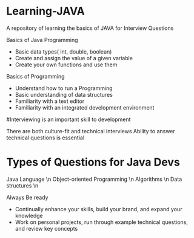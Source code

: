 # Learning-JAVA
A repository of learning the basics of JAVA for Interview Questions

Basics of Java Programming

* Basic data types( int, double, boolean)
* Create and assign the value of a given variable
* Create your own functions and use them

Basics of Programming
* Understand how to run a Programming
* Basic understanding of data structures
* Familiarity with a text editor
* Familiarity with an integrated development environment

#Interviewing is an important skill to development

There are both culture-fit and technical interviews
Ability to answer technical questions is essential

# Types of Questions for Java Devs

Java Language \n
Object-oriented Programming \n
Algorithms \n
Data structures \n

Always Be ready
* Continually enhance your skills, build your brand, and expand your knowledge
* Work on personal projects, run through example technical questions, and review key
concepts
